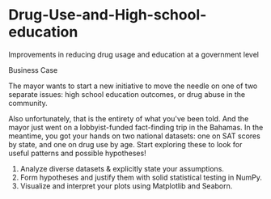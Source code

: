 # Drug-Use-and-High-school-education
Improvements in reducing drug usage and education at a government level


 Business Case


The mayor wants to start a new initiative to move the needle on one of two separate issues: high school education outcomes, or drug abuse in the community.

Also unfortunately, that is the entirety of what you've been told. And the mayor just went on a lobbyist-funded fact-finding trip in the Bahamas. In the meantime, you got your hands on two national datasets: one on SAT scores by state, and one on drug use by age. Start exploring these to look for useful patterns and possible hypotheses!



1. Analyze diverse datasets & explicitly state your assumptions.
2. Form hypotheses and justify them with solid statistical testing in NumPy.
3. Visualize and interpret your plots using Matplotlib and Seaborn.
